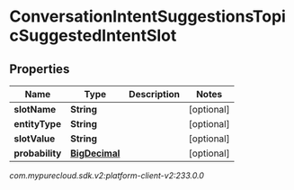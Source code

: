 # ConversationIntentSuggestionsTopicSuggestedIntentSlot


## Properties

| Name | Type | Description | Notes |
| ------------ | ------------- | ------------- | ------------- |
| **slotName** | **String** |  |  [optional] |
| **entityType** | **String** |  |  [optional] |
| **slotValue** | **String** |  |  [optional] |
| **probability** | [**BigDecimal**](BigDecimal) |  |  [optional] |




_com.mypurecloud.sdk.v2:platform-client-v2:233.0.0_
